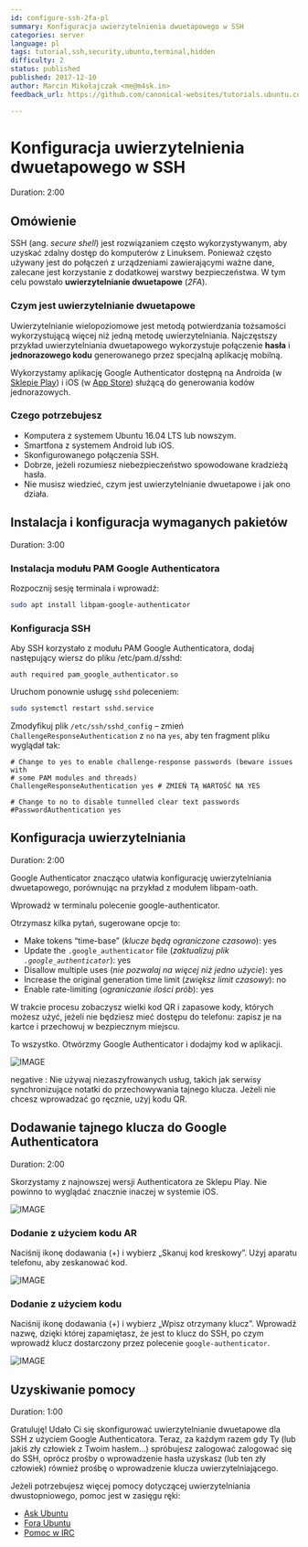 ```yaml
---
id: configure-ssh-2fa-pl
summary: Konfiguracja uwierzytelnienia dwuetapowego w SSH
categories: server
language: pl
tags: tutorial,ssh,security,ubuntu,terminal,hidden
difficulty: 2
status: published
published: 2017-12-10
author: Marcin Mikołajczak <me@m4sk.in>
feedback_url: https://github.com/canonical-websites/tutorials.ubuntu.com/issues

---
```


# Konfiguracja uwierzytelnienia dwuetapowego w SSH
Duration: 2:00

## Omówienie

SSH (ang. *secure shell*) jest rozwiązaniem często wykorzystywanym, aby uzyskać zdalny dostęp do komputerów z Linuksem. Ponieważ często używany jest do połączeń z urządzeniami zawierającymi ważne dane, zalecane jest korzystanie z dodatkowej warstwy bezpieczeństwa. W tym celu powstało **uwierzytelnianie dwuetapowe** (*2FA*).

### Czym jest uwierzytelnianie dwuetapowe

Uwierzytelnianie wielopoziomowe jest metodą potwierdzania tożsamości wykorzystującą więcej niż jedną metodę uwierzytelniania. Najczęstszy przykład uwierzytelniania dwuetapowego wykorzystuje połączenie **hasła** i **jednorazowego kodu** generowanego przez specjalną aplikację mobilną.

Wykorzystamy aplikację Google Authenticator dostępną na Androida (w [Sklepie Play]) i iOS (w [App Store]) służącą do generowania kodów jednorazowych.

### Czego potrzebujesz

  - Komputera z systemem Ubuntu 16.04 LTS lub nowszym.
  - Smartfona z systemem Android lub iOS.
  - Skonfigurowanego połączenia SSH.
  - Dobrze, jeżeli rozumiesz niebezpieczeństwo spowodowane kradzieżą hasła.
  - Nie musisz wiedzieć, czym jest uwierzytelnianie dwuetapowe i jak ono działa.


## Instalacja i konfiguracja wymaganych pakietów
Duration: 3:00

### Instalacja modułu PAM Google Authenticatora

Rozpocznij sesję terminala i wprowadź:

```bash
sudo apt install libpam-google-authenticator
```


### Konfiguracja SSH

Aby SSH korzystało z modułu PAM Google Authenticatora, dodaj następujący wiersz do pliku /etc/pam.d/sshd:

```
auth required pam_google_authenticator.so
```

Uruchom ponownie usługę `sshd` poleceniem:

```bash
sudo systemctl restart sshd.service
```

Zmodyfikuj plik `/etc/ssh/sshd_config` – zmień `ChallengeResponseAuthentication` z `no` na `yes`, aby ten fragment pliku wyglądał tak:

```
# Change to yes to enable challenge-response passwords (beware issues with
# some PAM modules and threads)
ChallengeResponseAuthentication yes # ZMIEŃ TĄ WARTOŚĆ NA YES

# Change to no to disable tunnelled clear text passwords
#PasswordAuthentication yes
```


## Konfiguracja uwierzytelniania
Duration: 2:00

Google Authenticator znacząco ułatwia konfigurację uwierzytelniania dwuetapowego, porównując na przykład z modułem libpam-oath.

Wprowadź w terminalu polecenie google-authenticator.

Otrzymasz kilka pytań, sugerowane opcje to:

  - Make tokens “time-base” (*klucze będą ograniczone czasowo*): yes
  - Update the `.google_authenticator` file (*zaktualizuj plik `.google_authenticator`*): yes
  - Disallow multiple uses (*nie pozwalaj na więcej niż jedno użycie*): yes
  - Increase the original generation time limit (*zwiększ limit czasowy*): no
  - Enable rate-limiting (*ograniczanie ilości prób*): yes

W trakcie procesu zobaczysz wielki kod QR i zapasowe kody, których możesz użyć, jeżeli nie będziesz mieć dostępu do telefonu: zapisz je na kartce i przechowuj w bezpiecznym miejscu.

To wszystko. Otwórzmy Google Authenticator i dodajmy kod w aplikacji.


![IMAGE](./images/output.png)


negative
: Nie używaj niezaszyfrowanych usług, takich jak serwisy synchronizujące notatki do przechowywania tajnego klucza. Jeżeli nie chcesz wprowadzać go ręcznie, użyj kodu QR.

## Dodawanie tajnego klucza do Google Authenticatora
Duration: 2:00

Skorzystamy z najnowszej wersji Authenticatora ze Sklepu Play. Nie powinno to wyglądać znacznie inaczej w systemie iOS.

![IMAGE](./images/add-button.png)

### Dodanie z użyciem kodu AR

Naciśnij ikonę dodawania (+) i wybierz „Skanuj kod kreskowy”. Użyj aparatu telefonu, aby zeskanować kod.

![IMAGE](./images/add-options.png)

### Dodanie z użyciem kodu

Naciśnij ikonę dodawania (+) i wybierz „Wpisz otrzymany klucz”. Wprowadź nazwę, dzięki której zapamiętasz, że jest to klucz do SSH, po czym wprowadź klucz dostarczony przez polecenie `google-authenticator`.

![IMAGE](./images/example-code.png)


## Uzyskiwanie pomocy
Duration: 1:00

Gratuluję! Udało Ci się skonfigurować uwierzytelnianie dwuetapowe dla SSH z użyciem Google Authenticatora. Teraz, za każdym razem gdy Ty (lub jakiś zły człowiek z Twoim hasłem…) spróbujesz zalogować zalogować się do SSH, oprócz prośby o wprowadzenie hasła uzyskasz (lub ten zły człowiek) również prośbę o wprowadzenie klucza uwierzytelniającego.

Jeżeli potrzebujesz więcej pomocy dotyczącej uwierzytelniania dwustopniowego, pomoc jest w zasięgu ręki:

* [Ask Ubuntu][askubuntu]
* [Fora Ubuntu][forums]
* [Pomoc w IRC][ubuntuirc]

<!-- LINKS -->
[Sklepie Play]: https://play.google.com/store/apps/details?id=com.google.android.apps.authenticator2
[App Store]: https://itunes.apple.com/us/app/google-authenticator/id388497605
[askubuntu]: https://askubuntu.com/
[forums]: https://ubuntuforums.org/
[ubuntuirc]: https://wiki.ubuntu.com/IRC/ChannelList

